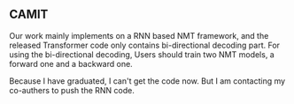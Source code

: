 ## CAMIT



Our work mainly implements on a RNN based NMT framework, and the released Transformer code only contains bi-directional decoding part. For using the bi-directional decoding, Users should train two NMT models, a forward one and a backward one.

Because I have graduated, I can't get the code now. But I am contacting my co-authers to push the RNN code. 
